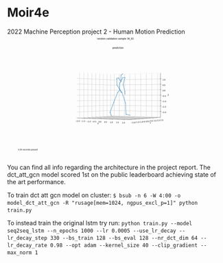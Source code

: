 # Moir4e
2022 Machine Perception project 2 - Human Motion Prediction
![Predicting future motion of human body model using frame sequences](https://github.com/retoc71586/Moir4e/blob/87a6a532f924f077c9eb08704a3d559062cc297c/random_sample.gif)

You can find all info regarding the architecture in the project report. 
The dct_att_gcn model scored 1st on the public leaderboard achieving state of the art performance. 

To train dct att gcn model on cluster: 
``` $ bsub -n 6 -W 4:00 -o model_dct_att_gcn -R "rusage[mem=1024, ngpus_excl_p=1]" python train.py ```

To instead train the original lstm try run:
``` python train.py --model seq2seq_lstm --n_epochs 1000 --lr 0.0005 --use_lr_decay --lr_decay_step 330 --bs_train 128 --bs_eval 128 --nr_dct_dim 64 --lr_decay_rate 0.98 --opt adam --kernel_size 40 --clip_gradient --max_norm 1 ```

